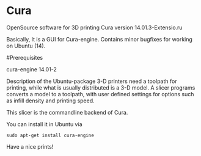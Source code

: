 # Cura
OpenSource software for 3D printing Cura version 14.01.3-Extensio.ru

Basically, It is a GUI for Cura-engine. Contains minor bugfixes for working on Ubuntu (14).

#Prerequisites

cura-engine 14.01-2

Description of the Ubuntu-package 3-D printers need a toolpath for printing, while what is usually distributed is a 3-D model. A slicer programs converts a model to a toolpath, with user defined settings for options such as infill density and printing speed.

This slicer is the commandline backend of Cura.

You can install it in Ubuntu via

`sudo apt-get install cura-engine`

Have a nice prints!
